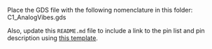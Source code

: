 Place the GDS file with the following nomenclature in this folder: C1_AnalogVibes.gds

Also, update this `README.md` file to include a link to the pin list and pin description using [this template](https://docs.google.com/spreadsheets/d/1pHG3cbpYbGc9qAq9G-NZkLor6GjWBoljDVpwNgFM__g).
